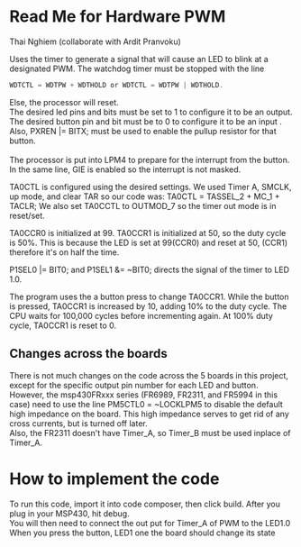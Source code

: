# Read Me for Hardware PWM
Thai Nghiem (collaborate with Ardit Pranvoku)

Uses the timer to generate a signal that will cause an LED to blink at a designated PWM.
The watchdog timer must be stopped with the line 
```c
WDTCTL = WDTPW + WDTHOLD or WDTCTL = WDTPW | WDTHOLD.
```
Else, the processor will reset. <br />
The desired led pins and bits must be set to 1 to configure it to be an output.
The desired button pin and bit must be to 0 to configure it to be an input .<br />
Also,  PXREN |= BITX; must be used to enable the pullup resistor for that button. <br />    
The processor is put into LPM4 to prepare for the interrupt from the button. <br />
In the same line, GIE is enabled so the interrupt is not masked. <br />

TA0CTL is configured using the desired settings. We used Timer A, SMCLK, up mode, and clear TAR so our code was:
TA0CTL = TASSEL_2 + MC_1 + TACLR;
We also set TA0CCTL to OUTMOD_7 so the timer out mode is in reset/set.

TA0CCR0 is initialized at 99.
TA0CCR1 is initialized at 50, so the duty cycle is 50%. This is because the LED is set at 99(CCR0) and reset at 50,
(CCR1) therefore it's on half the time. 

P1SEL0 |= BIT0; and P1SEL1 &= ~BIT0;
 directs the signal of the timer to LED 1.0.

The program uses the a button press to change TA0CCR1.
While the button is pressed, TA0CCR1 is increased by 10, adding 10% to the duty cycle. The CPU waits for 
100,000 cycles before incrementing again.
At 100% duty cycle, TA0CCR1 is reset to 0. 

## Changes across the boards
There is not much changes on the code across the 5 boards in this project, except for the specific output pin number for each LED and button. <br />
However, the msp430FRxxx series (FR6989, FR2311, and FR5994 in this case) need to use the line PM5CTL0 = ~LOCKLPM5 to disable the default high impedance on the board. 
This high impedance serves to get rid of any cross currents, but is turned off later. <br />
Also, the FR2311 doesn't have Timer_A, so Timer_B must be used inplace of Timer_A.
# How to implement the code
To run this code, import it into code composer, then click build. 
After you plug in your MSP430, hit debug. <br />
You will then need to connect the out put for Timer_A of PWM to the LED1.0
When you press the button, LED1 one the board should change its state